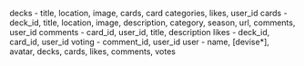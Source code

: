 decks - title, location, image, cards, card categories, likes, user_id
cards - deck_id, title, location, image, description, category, season, url, comments, user_id
comments - card_id, user_id, title, description
likes - deck_id, card_id, user_id
voting - comment_id, user_id
user - name, [devise*], avatar, decks, cards, likes, comments, votes
